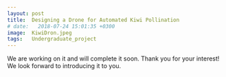```yaml
---
layout: post
title:  Designing a Drone for Automated Kiwi Pollination
# date:   2018-07-24 15:01:35 +0300
image:  KiwiDron.jpeg
tags:   Undergraduate_project
---
```

We are working on it and will complete it soon. Thank you for your interest! We look forward to introducing it to you.